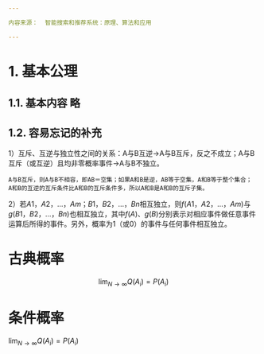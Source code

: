 ```yaml
---

内容来源：  智能搜索和推荐系统：原理、算法和应用

---
```


# 1. 基本公理

## 1.1. 基本内容 略

## 1.2. 容易忘记的补充


1）互斥、互逆与独立性之间的关系：A与B互逆$\rightarrow$A与B互斥，反之不成立；A与B互斥（或互逆）且均非零概率事件$\rightarrow$A与B不独立。

    A与B互斥，则A与B不相容，即AB＝空集；如果A和B是逆，AB等于空集，A和B等于整个集合；
    A和B的互逆的互斥条件比A和B的互斥条件多，所以A和B是A和B的互斥子集。

2）若$A1，A2，…，Am；B1，B2，…，Bn$相互独立，则$f(A1，A2，…，Am)$与$g(B1，B2，…，Bn)$也相互独立，其中$f(A)、g(B)$分别表示对相应事件做任意事件运算后所得的事件。另外，概率为$1$（或$0$）的事件与任何事件相互独立。


# 古典概率

$$\lim _{N \rightarrow \infty} Q\left(A_{i}\right)=P\left(A_{i}\right)$$

# 条件概率

$\lim _{N \rightarrow \infty} Q\left(A_{i}\right)=P\left(A_{i}\right)$